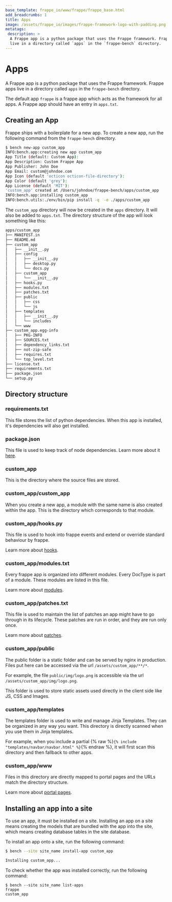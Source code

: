 ```yaml
---
base_template: frappe_io/www/frappe/frappe_base.html
add_breadcrumbs: 1
title: Apps
image: /assets/frappe_io/images/frappe-framework-logo-with-padding.png
metatags:
 description: >
  A Frappe app is a python package that uses the Frappe framework. Frappe apps
  live in a directory called `apps` in the `frappe-bench` directory.
---
```


# Apps

A Frappe app is a python package that uses the Frappe framework. Frappe apps live
in a directory called `apps` in the `frappe-bench` directory.

The default app `frappe` is a frappe app which acts as the framework for all
apps. A Frappe app should have an entry in `apps.txt`.

## Creating an App

Frappe ships with a boilerplate for a new app. To create a new app, run the
following command from the `frappe-bench` directory.

```sh
$ bench new-app custom_app
INFO:bench.app:creating new app custom_app
App Title (default: Custom App):
App Description: Custom Frappe App
App Publisher: John Doe
App Email: custom@johndoe.com
App Icon (default 'octicon octicon-file-directory'):
App Color (default 'grey'):
App License (default 'MIT'):
'custom_app' created at /Users/johndoe/frappe-bench/apps/custom_app
INFO:bench.app:installing custom_app
INFO:bench.utils:./env/bin/pip install -q  -e ./apps/custom_app
```
The `custom_app` directory will now be created in the `apps` directory. It will
also be added to `apps.txt`. The directory structure of the app will look
something like this:

```sh
apps/custom_app
├── MANIFEST.in
├── README.md
├── custom_app
│   ├── __init__.py
│   ├── config
│   │   ├── __init__.py
│   │   ├── desktop.py
│   │   └── docs.py
│   ├── custom_app
│   │   └── __init__.py
│   ├── hooks.py
│   ├── modules.txt
│   ├── patches.txt
│   ├── public
│   │   ├── css
│   │   └── js
│   ├── templates
│   │   ├── __init__.py
│   │   └── includes
│   └── www
├── custom_app.egg-info
│   ├── PKG-INFO
│   ├── SOURCES.txt
│   ├── dependency_links.txt
│   ├── not-zip-safe
│   ├── requires.txt
│   └── top_level.txt
├── license.txt
├── requirements.txt
├── package.json
└── setup.py
```

## Directory structure

### requirements.txt

This file stores the list of python dependencies. When this app is installed,
it's dependencies will also get installed.

### package.json

This file is used to keep track of node dependencies. Learn more about it
[here](https://docs.npmjs.com/files/package.json).

### custom_app

This is the directory where the source files are stored.

### custom\_app/custom_app

When you create a new app, a module with the same name is also created within
the app. This is the directory which corresponds to that module.

### custom_app/hooks.py

This file is used to hook into frappe events and extend or override standard
behaviour by frappe.

Learn more about [hooks](/docs/user/en/hooks).

### custom_app/modules.txt

Every frappe app is organized into different modules. Every DocType is part of a
module. These modules are listed in this file.

Learn more about [modules](/docs/user/en/modules).

### custom_app/patches.txt

This file is used to maintain the list of patches an app might have to go
through in its lifecycle. These patches are run in order, and they are run only
once.

Learn more about [patches](/docs/user/en/patches).

### custom_app/public

The public folder is a static folder and can be served by nginx in production.
Files put here can be accessed via the url `/assets/custom_app/**/*`.

For example, the file `public/img/logo.png` is accessible via the url
`/assets/custom_app/img/logo.png`.

This folder is used to store static assets used directly in the client side like
JS, CSS and Images.

### custom_app/templates

The templates folder is used to write and manage Jinja Templates. They can be
organized in any way you want. This directory is directly scanned when you use
them in Jinja templates.

For example, when you include a partial {% raw %}`{% include "templates/navbar/navbar.html" %}`{% endraw %},
it will first scan this directory and then fallback to other apps.

### custom_app/www

Files in this directory are directly mapped to portal pages and the URLs match the
directory structure.

Learn more about [portal pages](/docs/user/en/portal-pages).

## Installing an app into a site

To use an app, it must be installed on a site. Installing an app on a site means
creating the models that are bundled with the app into the site, which means
creating database tables in the site database.

To install an app onto a site, run the following command:

```sh
$ bench --site site_name install-app custom_app

Installing custom_app...
```

To check whether the app was installed correctly, run the following command:

```
$ bench --site site_name list-apps
frappe
custom_app
```
